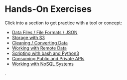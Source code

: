 # Hands-On Exercises

Click into a section to get practice with a tool or concept:

- [Data Files / File Formats / JSON](practice/01-data/README.md)
- [Storage with S3](practice/02-storage/README.md)
- [Cleaning / Converting Data](practice/03-cleaning/README.md)
- [Working with Remote Data](practice/04-remote/README.md)
- [Scripting with bash and Python3](practice/05-scripts/README.md)
- [Consuming Public and Private APIs](practice/06-api-consume/README.md)
- [Working with NoSQL Systems](practice/12-nosql-database)

.
